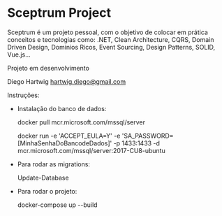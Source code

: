 # Sceptrum Project

Sceptrum é um projeto pessoal, com o objetivo de colocar em prática conceitos e tecnologias como: 
.NET, Clean Architecture, CQRS, Domain Driven Design, Dominios Ricos, Event Sourcing, Design Patterns, SOLID, Vue.js...

Projeto em desenvolvimento

Diego Hartwig 
hartwig.diego@gmail.com

Instruções:

- Instalação do banco de dados:

	docker pull mcr.microsoft.com/mssql/server

	docker run -e 'ACCEPT_EULA=Y' -e 'SA_PASSWORD=[MinhaSenhaDoBancodeDados]' -p 1433:1433 -d mcr.microsoft.com/mssql/server:2017-CU8-ubuntu

- Para rodar as migrations:

	Update-Database
	

- Para rodar o projeto:

	docker-compose up --build

